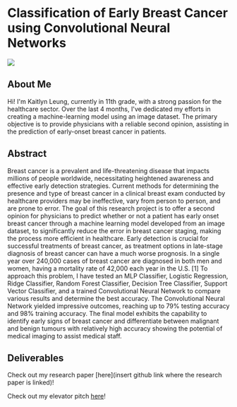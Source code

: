 # Classification of Early Breast Cancer using Convolutional Neural Networks

![](https://media.licdn.com/dms/image/D4D12AQEn2RvwfI7Lnw/article-cover_image-shrink_720_1280/0/1683871148854?e=2147483647&v=beta&t=FE2MR1IzgqW9doG1sRvDnz49luHBhPA2LkN75yM1bEg)

## About Me 
Hi! I'm Kaitlyn Leung, currently in 11th grade, with a strong passion for the healthcare sector. Over the last 4 months, I've dedicated my efforts in creating a machine-learning model using an image dataset. The primary objective is to provide physicians with a reliable second opinion, assisting in the prediction of early-onset breast cancer in patients.

## Abstract 
Breast cancer is a prevalent and life-threatening disease that impacts millions of people worldwide, necessitating heightened awareness and effective early detection strategies. Current methods for determining the presence and type of breast cancer in a clinical breast exam conducted by healthcare providers may be ineffective, vary from person to person, and are prone to error. The goal of this research project is to offer a second opinion for physicians to predict whether or not a patient has early onset breast cancer through a machine learning model developed from an image dataset, to significantly reduce the error in breast cancer staging, making the process more efficient in healthcare. Early detection is crucial for successful treatments of breast cancer, as treatment options in late-stage diagnosis of breast cancer can have a much worse prognosis. In a single year over 240,000 cases of breast cancer are diagnosed in both men and women, having a mortality rate of 42,000 each year in the U.S. [1] To approach this problem, I have tested an MLP Classifier, Logistic Regression, Ridge Classifier, Random Forest Classifier, Decision Tree Classifier, Support Vector Classifier, and a trained Convolutional Neural Network to compare various results and determine the best accuracy. The Convolutional Neural Network yielded impressive outcomes, reaching up to 79% testing accuracy and 98% training accuracy. The final model exhibits the capability to identify early signs of breast cancer and differentiate between malignant and benign tumours with relatively high accuracy showing the potential of medical imaging to assist medical staff.


## Deliverables

Check out my research paper [here](insert github link where the research paper is linked)!

Check out my elevator pitch [here](insert-youtube-link-here)!



